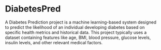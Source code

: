 # DiabetesPred
A Diabetes Prediction project is a machine learning-based system designed to predict the likelihood of an individual developing diabetes based on specific health metrics and historical data. This project typically uses a dataset containing features like age, BMI, blood pressure, glucose levels, insulin levels, and other relevant medical factors.

